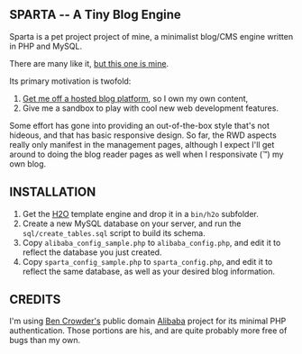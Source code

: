 SPARTA -- A Tiny Blog Engine
---------------------------------------------

Sparta is a pet project project of mine, a minimalist blog/CMS engine written in PHP and MySQL.

There are many like it, [but this one is mine](http://en.wikipedia.org/wiki/Rifleman's_Creed/ "&ldquo;Seven-six-two millimeter. Full metal jacket.&rdquo;").

Its primary motivation is twofold:

1. [Get me off a hosted blog platform](http://palagpat-coding.blogspot.com/2010/09/reclaiming-content-manifesto.html), so I own my own content,
2. Give me a sandbox to play with cool new web development features.

Some effort has gone into providing an out-of-the-box style that's not hideous, and that has basic responsive design. So far, the RWD aspects really only manifest in the management pages, although I expect I'll get around to doing the blog reader pages as well when I responsivate (&trade;) my own blog.


INSTALLATION
------------

1. Get the [H2O](https://github.com/speedmax/h2o-php) template engine and drop it in a `bin/h2o` subfolder.
2. Create a new MySQL database on your server, and run the `sql/create_tables.sql` script to build its schema.
3. Copy `alibaba_config_sample.php` to `alibaba_config.php`, and edit it to reflect the database you just created.
4. Copy `sparta_config_sample.php` to `sparta_config.php`, and edit it to reflect the same database, as well as your desired blog information.


CREDITS
------------
I'm using [Ben Crowder's](http://bencrowder.net/) public domain 
[Alibaba](https://github.com/bencrowder/alibaba) project for its minimal PHP authentication. Those portions are his, and are quite probably more free of bugs than my own.